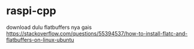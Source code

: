 # raspi-cpp
download dulu flatbuffers nya gais https://stackoverflow.com/questions/55394537/how-to-install-flatc-and-flatbuffers-on-linux-ubuntu
